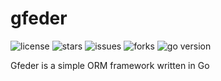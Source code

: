 # gfeder

![license](https://img.shields.io/github/license/uncle-lv/feder) ![stars](https://img.shields.io/github/stars/uncle-lv/feder) ![issues](https://img.shields.io/github/issues/uncle-lv/feder) ![forks](https://img.shields.io/github/forks/uncle-lv/feder) ![go version](https://img.shields.io/github/go-mod/go-version/uncle-lv/feder?color=%23007d9c)

Gfeder is a simple ORM framework written in Go